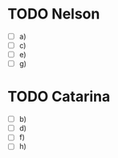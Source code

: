 # TODO Nelson
- [ ] a)
- [ ] c)
- [ ] e)
- [ ] g)

# TODO Catarina
- [ ] b)
- [ ] d)
- [ ] f)
- [ ] h)

